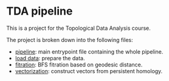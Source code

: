 # TDA pipeline

This is a project for the Topological Data Analysis course.

The project is broken down into the following files:

- [pipeline](main.jl): main entrypoint file containing the whole pipeline.
- [load data](read_and_edit_data.jl): prepare the data.
- [fitration](filtration.jl): BFS fitration based on geodesic distance.
- [vectorization](persistent_landscapes.jl): construct vectors from persistent homology.
